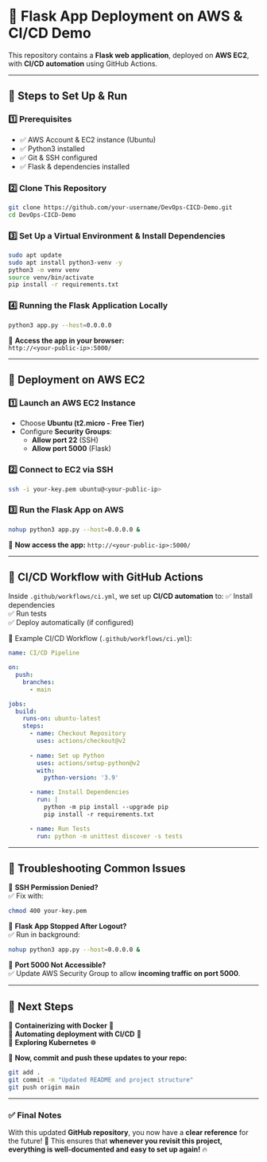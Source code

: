 # 🚀 Flask App Deployment on AWS & CI/CD Demo

This repository contains a **Flask web application**, deployed on **AWS EC2**, with **CI/CD automation** using GitHub Actions.

---

## 📌 Steps to Set Up & Run

### **1️⃣ Prerequisites**
- ✅ AWS Account & EC2 instance (Ubuntu)
- ✅ Python3 installed
- ✅ Git & SSH configured
- ✅ Flask & dependencies installed

### **2️⃣ Clone This Repository**
```sh
git clone https://github.com/your-username/DevOps-CICD-Demo.git
cd DevOps-CICD-Demo
```

### **3️⃣ Set Up a Virtual Environment & Install Dependencies**
```sh
sudo apt update
sudo apt install python3-venv -y
python3 -m venv venv
source venv/bin/activate
pip install -r requirements.txt
```

### **4️⃣ Running the Flask Application Locally**
```sh
python3 app.py --host=0.0.0.0
```

📌 **Access the app in your browser:**  
`http://<your-public-ip>:5000/`

---

## 📌 Deployment on AWS EC2

### **1️⃣ Launch an AWS EC2 Instance**
- Choose **Ubuntu (t2.micro - Free Tier)**
- Configure **Security Groups**:
  - **Allow port 22** (SSH)
  - **Allow port 5000** (Flask)

### **2️⃣ Connect to EC2 via SSH**
```sh
ssh -i your-key.pem ubuntu@<your-public-ip>
```

### **3️⃣ Run the Flask App on AWS**
```sh
nohup python3 app.py --host=0.0.0.0 &
```

📌 **Now access the app:** `http://<your-public-ip>:5000/`

---

## 📌 CI/CD Workflow with GitHub Actions

Inside `.github/workflows/ci.yml`, we set up **CI/CD automation** to:
✅ Install dependencies  
✅ Run tests  
✅ Deploy automatically (if configured)  

📌 Example CI/CD Workflow (`.github/workflows/ci.yml`):
```yaml
name: CI/CD Pipeline

on:
  push:
    branches:
      - main

jobs:
  build:
    runs-on: ubuntu-latest
    steps:
      - name: Checkout Repository
        uses: actions/checkout@v2
      
      - name: Set up Python
        uses: actions/setup-python@v2
        with:
          python-version: '3.9'

      - name: Install Dependencies
        run: |
          python -m pip install --upgrade pip
          pip install -r requirements.txt

      - name: Run Tests
        run: python -m unittest discover -s tests
```

---

## 📌 Troubleshooting Common Issues

🔴 **SSH Permission Denied?**  
✅ Fix with:
```sh
chmod 400 your-key.pem
```

🔴 **Flask App Stopped After Logout?**  
✅ Run in background:
```sh
nohup python3 app.py --host=0.0.0.0 &
```

🔴 **Port 5000 Not Accessible?**  
✅ Update AWS Security Group to allow **incoming traffic on port 5000**.

---

## 🚀 Next Steps
🔹 **Containerizing with Docker** 🐳  
🔹 **Automating deployment with CI/CD** 🔄  
🔹 **Exploring Kubernetes** ☸️  

📌 **Now, commit and push these updates to your repo:**
```sh
git add .
git commit -m "Updated README and project structure"
git push origin main
```

---

### ✅ Final Notes
With this updated **GitHub repository**, you now have a **clear reference** for the future! 🚀 This ensures that **whenever you revisit this project, everything is well-documented and easy to set up again!** 🔥

